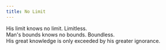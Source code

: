 ```yaml
---
title: No Limit
---
```

His limit knows no limit. Limitless.<br/>
Man's bounds knows no bounds. Boundless.<br/>
His great knowledge is only exceeded by his greater ignorance.
